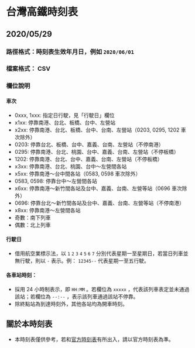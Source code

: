 # 台灣高鐵時刻表
## 2020/05/29

### 路徑格式：時刻表生效年月日，例如 `2020/06/01`

### 檔案格式： CSV

### 欄位說明

#### 車次
 * 0xxx, 1xxx: 指定日行駛，見「行駛日」欄位
 * x1xx: 停靠南港、台北、板橋、台中、左營站
 * x2xx: 停靠南港、台北、板橋、台中、台南、左營站（0203, 0295, 1202 車次除外）
 * 0203: 停靠台北、板橋、台中、嘉義、台南、左營站（不停南港）
 * 0295: 停靠南港、台北、桃園、台中、嘉義、台南、左營站（不停板橋）
 * 1202: 停靠南港、台北、台中、嘉義、台南、左營站（不停板橋）
 * x3xx: 停靠南港、台北、桃園、台中～左營間各站
 * x5xx: 停靠南港～台中間各站（0583, 0598 車次除外）
 * 0583, 0598: 停靠台中～左營間各站
 * x6xx: 停靠南港～新竹間各站及台中、嘉義、台南、左營等站（0696 車次除外）
 * 0696: 停靠台北～新竹間各站及台中、嘉義、台南、左營等站（不停南港）
 * x8xx: 停靠南港～左營間各站
 * 奇數：南下列車
 * 偶數：北上列車

#### 行駛日
 * 借用航空業標示法，以 `1` `2` `3` `4` `5` `6` `7` 分別代表星期一至星期日，若當日列車並無行駛，則以 `-` 表示。例： `12345--` 代表星期一至五行駛。

#### 各車站時刻：
 * 採用 24 小時制表示，即 `HH:MM` 。若欄位為 `xxxxx` ，代表該列車表定並未通過該站；若欄位為 `--:--` ，表示該列車通過該站不停靠。
 * 除終點站為到達時刻外，其他各站均為開車時刻。

## 關於本時刻表
 * 本時刻表僅供參考，若和[官方時刻表](https://www.thsrc.com.tw/UploadFiles/TicketFile/dd5a487b-bac2-42e5-adcb-7fd77f13248e.pdf)有所出入，請以官方時刻表為準。
